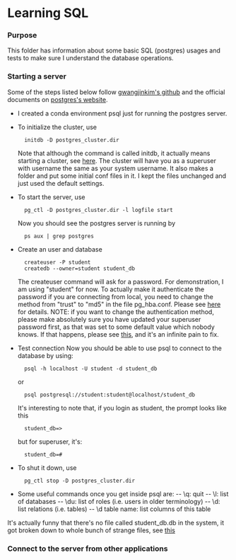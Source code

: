 # Learning SQL

### Purpose
This folder has information about some basic SQL (postgres) usages and tests to make sure I understand the database operations.

### Starting a server
Some of the steps listed below follow [gwangjinkim's github](https://gist.github.com/gwangjinkim/f13bf596fefa7db7d31c22efd1627c7a) and the official documents on [postgres's website](https://www.postgresql.org/docs/15/admin.html).
- I created a conda environment psql just for running the postgres server.
- To initialize the cluster, use
  ```
    initdb -D postgres_cluster.dir
  ```
          
   
  Note that although the command is called initdb,  it actually means starting a cluster, see [here](https://www.postgresql.org/docs/current/app-initdb.html). 
  The cluster will have you as a superuser with username the same as your system username. It also makes a folder and put some initial conf files in it. I kept the files unchanged and just used the default settings.
- To start the server, use
  ```
    pg_ctl -D postgres_cluster.dir -l logfile start
  ```
  Now you should see the postgres server is running by
  ```
    ps aux | grep postgres
  ```
- Create an user and database
  ```
    createuser -P student
    createdb --owner=student student_db
  ```
  The createuser command will ask for a password. For demonstration, I am using "student" for now. To actually make it authenticate the password if you are connecting from local, you need to change the method from "trust" to "md5" in the file pg_hba.conf. Please see [here](https://stackoverflow.com/questions/38954123/postgresqls-psql-exe-doesnt-validate-password) for details. 
  NOTE: if you want to change the authentication method, please make absolutely sure you have updated your superuser password first, as that was set to some default value which nobody knows. If that happens, please see [this](https://chartio.com/resources/tutorials/how-to-set-the-default-user-password-in-postgresql/), and it's an infinite pain to fix.
- Test connection
  Now you should be able to use psql to connect to the database by using:
  ```
    psql -h localhost -U student -d student_db
  ```
  or
  ```
    psql postgresql://student:student@localhost/student_db
  ```
  It's interesting to note that, if you login as student, the prompt looks like this
  ```
    student_db=>
  ```
  but for superuser, it's:
  ```
    student_db=#
  ```
- To shut it down, use
  ```
    pg_ctl stop -D postgres_cluster.dir
  ```
- Some useful commands once you get inside psql are:
-- \q: quit
-- \l: list of databases
-- \du: list of roles (i.e. users in older terminology)
-- \d: list relations (i.e. tables)
-- \d table name: list columns of this table

It's actually funny that there's no file called student_db.db in the system, it got broken down to whole bunch of strange files, see [this](https://stackoverflow.com/questions/5052907/location-of-postgresql-database-on-os-x)

### Connect to the server from other applications
